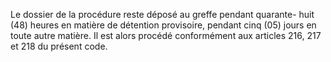 Le dossier de la procédure reste déposé au greffe pendant quarante- huit (48) heures en matière de détention provisoire, pendant cinq (05) jours en toute autre matière. Il est alors procédé conformément aux articles 216, 217 et 218 du présent code.